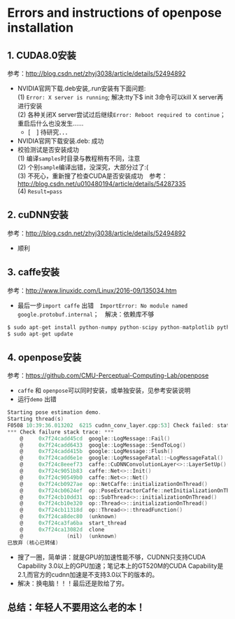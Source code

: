 # Errors and instructions of openpose installation
## 1. CUDA8.0安装
参考：http://blog.csdn.net/zhyj3038/article/details/52494892  
- NVIDIA官网下载.deb安装,.run安装有下面问题:  
    (1) `Error: X server is running`; 解决:tty下$ init 3命令可以kill X server再进行安装  
    (2) 各种关闭X server尝试过后继续`Error: Reboot required to continue`；重启后什么也没发生......  
    - [　] 待研究．．．
- NVIDIA官网下载安装.deb: 成功
- 校验测试是否安装成功  
    (1) 编译`samples`时目录与教程稍有不同，注意  
    (2) 个别`sample`编译出错，没深究，大部分过了:(  
    (3) 不死心，重新搜了检查CUDA是否安装成功　参考：http://blog.csdn.net/u010480194/article/details/54287335  
    (4) `Result=pass`
## 2. cuDNN安装
参考：http://blog.csdn.net/zhyj3038/article/details/52494892
- 顺利
## 3. caffe安装
参考：http://www.linuxidc.com/Linux/2016-09/135034.htm
 - 最后一步`import caffe` 出错　`ImportError: No module named google.protobuf.internal`；　解决：依赖库不够  
```C 
$ sudo apt-get install python-numpy python-scipy python-matplotlib python-sklearn python-skimage python-h5py python-protobuf python-leveldb python-networkx python-nose python-pandas python-gflags Cython ipython  
$ sudo apt-get update
```
## 4. openpose安装 
参考：https://github.com/CMU-Perceptual-Computing-Lab/openpose  
- `caffe` 和 `openpose`可以同时安装，或单独安装，见参考安装说明
- 运行`demo` 出错　
```C
Starting pose estimation demo.
Starting thread(s)
F0508 10:39:36.013202  6215 cudnn_conv_layer.cpp:53] Check failed: status == CUDNN_STATUS_SUCCESS (6 vs. 0)  CUDNN_STATUS_ARCH_MISMATCH
*** Check failure stack trace: ***
    @     0x7f24cadd45cd  google::LogMessage::Fail()
    @     0x7f24cadd6433  google::LogMessage::SendToLog()
    @     0x7f24cadd415b  google::LogMessage::Flush()
    @     0x7f24cadd6e1e  google::LogMessageFatal::~LogMessageFatal()
    @     0x7f24c8eeef73  caffe::CuDNNConvolutionLayer<>::LayerSetUp()
    @     0x7f24c9051b83  caffe::Net<>::Init()
    @     0x7f24c90549b0  caffe::Net<>::Net()
    @     0x7f24cb0927ae  op::NetCaffe::initializationOnThread()
    @     0x7f24cb0624ef  op::PoseExtractorCaffe::netInitializationOnThread()
    @     0x7f24cb10dd31  op::SubThread<>::initializationOnThread()
    @     0x7f24cb10e320  op::Thread<>::initializationOnThread()
    @     0x7f24cb11318d  op::Thread<>::threadFunction()
    @     0x7f24ca8dec80  (unknown)
    @     0x7f24ca3fa6ba  start_thread
    @     0x7f24ca13082d  clone
    @              (nil)  (unknown)
已放弃 (核心已转储)
```
- 搜了一圈，简单讲：就是GPU的加速性能不够，CUDNN只支持CUDA Capability 3.0以上的GPU加速；笔记本上的GT520M的CUDA Capability是2.1,而官方的cudnn加速是不支持3.0以下的版本的。
- 解决：换电脑！！！最后还是败给了穷。
## 总结：年轻人不要用这么老的本！
